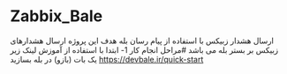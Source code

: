 # Zabbix_Bale
ارسال هشدار زبیکس با استفاده از پیام رسان بله
هدف این پروژه ارسال هشدارهای زبیکس بر بستر بله می باشد
#مراحل انجام کار
1- ابتدا با استفاده از آموزش لینک زیر یک بات (بازو) در بله بسازید
https://devbale.ir/quick-start
